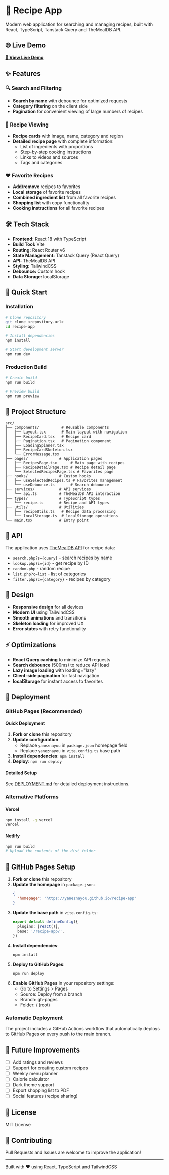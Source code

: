 # 🍳 Recipe App

Modern web application for searching and managing recipes, built with React, TypeScript, Tanstack Query and TheMealDB API.

## 🌐 Live Demo

**[🚀 View Live Demo](https://yaneznayou.github.io/recipe-app/)**

## ✨ Features

### 🔍 Search and Filtering
- **Search by name** with debounce for optimized requests
- **Category filtering** on the client side
- **Pagination** for convenient viewing of large numbers of recipes

### 📖 Recipe Viewing
- **Recipe cards** with image, name, category and region
- **Detailed recipe page** with complete information:
  - List of ingredients with proportions
  - Step-by-step cooking instructions
  - Links to videos and sources
  - Tags and categories

### ❤️ Favorite Recipes
- **Add/remove** recipes to favorites
- **Local storage** of favorite recipes
- **Combined ingredient list** from all favorite recipes
- **Shopping list** with copy functionality
- **Cooking instructions** for all favorite recipes

## 🛠 Tech Stack

- **Frontend:** React 18 with TypeScript
- **Build Tool:** Vite
- **Routing:** React Router v6
- **State Management:** Tanstack Query (React Query)
- **API:** TheMealDB API
- **Styling:** TailwindCSS
- **Debounce:** Custom hook
- **Data Storage:** localStorage

## 🚀 Quick Start

### Installation
```bash
# Clone repository
git clone <repository-url>
cd recipe-app

# Install dependencies
npm install

# Start development server
npm run dev
```

### Production Build
```bash
# Create build
npm run build

# Preview build
npm run preview
```

## 📁 Project Structure

```
src/
├── components/          # Reusable components
│   ├── Layout.tsx       # Main layout with navigation
│   ├── RecipeCard.tsx   # Recipe card
│   ├── Pagination.tsx   # Pagination component
│   ├── LoadingSpinner.tsx
│   ├── RecipeCardSkeleton.tsx
│   └── ErrorMessage.tsx
├── pages/              # Application pages
│   ├── RecipesPage.tsx      # Main page with recipes
│   ├── RecipeDetailPage.tsx # Recipe detail page
│   └── SelectedRecipesPage.tsx # Favorites page
├── hooks/              # Custom hooks
│   ├── useSelectedRecipes.ts # Favorites management
│   └── useDebounce.ts       # Search debounce
├── services/           # API services
│   └── api.ts          # TheMealDB API interaction
├── types/              # TypeScript types
│   └── recipe.ts       # Recipe and API types
├── utils/              # Utilities
│   ├── recipeUtils.ts   # Recipe data processing
│   └── localStorage.ts  # localStorage operations
└── main.tsx            # Entry point
```

## 🔗 API

The application uses [TheMealDB API](https://www.themealdb.com/api.php) for recipe data:

- `search.php?s={query}` - search recipes by name
- `lookup.php?i={id}` - get recipe by ID
- `random.php` - random recipe
- `list.php?c=list` - list of categories
- `filter.php?c={category}` - recipes by category

## 🎨 Design

- **Responsive design** for all devices
- **Modern UI** using TailwindCSS
- **Smooth animations** and transitions
- **Skeleton loading** for improved UX
- **Error states** with retry functionality

## ⚡ Optimizations

- **React Query caching** to minimize API requests
- **Search debounce** (500ms) to reduce API load
- **Lazy image loading** with loading="lazy"
- **Client-side pagination** for fast navigation
- **localStorage** for instant access to favorites

## 🚀 Deployment

### GitHub Pages (Recommended)

#### Quick Deployment

1. **Fork or clone** this repository
2. **Update configuration**:
   - Replace `yaneznayou` in `package.json` homepage field
   - Replace `yaneznayou` in `vite.config.ts` base path
3. **Install dependencies**: `npm install`
4. **Deploy**: `npm run deploy`

#### Detailed Setup

See [DEPLOYMENT.md](./DEPLOYMENT.md) for detailed deployment instructions.

### Alternative Platforms

#### Vercel
```bash
npm install -g vercel
vercel
```

#### Netlify
```bash
npm run build
# Upload the contents of the dist folder
```

## 🔧 GitHub Pages Setup

1. **Fork or clone** this repository
2. **Update the homepage** in `package.json`:
   ```json
   {
     "homepage": "https://yaneznayou.github.io/recipe-app"
   }
   ```
3. **Update the base path** in `vite.config.ts`:
   ```typescript
   export default defineConfig({
     plugins: [react()],
     base: '/recipe-app/',
   })
   ```
4. **Install dependencies**:
   ```bash
   npm install
   ```
5. **Deploy to GitHub Pages**:
   ```bash
   npm run deploy
   ```
6. **Enable GitHub Pages** in your repository settings:
   - Go to Settings > Pages
   - Source: Deploy from a branch
   - Branch: gh-pages
   - Folder: / (root)

### Automatic Deployment

The project includes a GitHub Actions workflow that automatically deploys to GitHub Pages on every push to the main branch.

## 🌟 Future Improvements

- [ ] Add ratings and reviews
- [ ] Support for creating custom recipes
- [ ] Weekly menu planner
- [ ] Calorie calculator
- [ ] Dark theme support
- [ ] Export shopping list to PDF
- [ ] Social features (recipe sharing)

## 📝 License

MIT License

## 🤝 Contributing

Pull Requests and Issues are welcome to improve the application!

---

Built with ❤️ using React, TypeScript and TailwindCSS